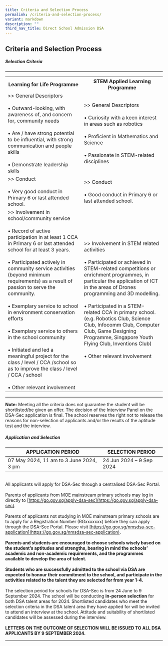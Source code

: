 ```yaml
---
title: Criteria and Selection Process
permalink: /criteria-and-selection-process/
variant: markdown
description: ""
third_nav_title: Direct School Admission DSA
---
```

## Criteria and Selection Process

##### Selection Criteria

<hr>
<table>
  <tbody><tr>
    <th>Learning for Life Programme</th>
    <th>STEM Applied Learning Programme</th>
  </tr>
  <tr>
		<td>&gt;&gt; General Descriptors<br><br>• Outward-looking, with awareness of, and concern for, community needs<br><br>• Are / have strong potential to be influential, with strong communication and people skills<br><br>• Demonstrate leadership skills</td>
    <td>&gt;&gt; General Descriptors<br><br>• Curiosity with a keen interest in areas such as robotics<br><br>• Proficient in Mathematics and Science<br><br>• Passionate in STEM-related disciplines</td>
  </tr>
  <tr>
    <td>&gt;&gt; Conduct<br><br>• Very good conduct in Primary 6 or last attended school.</td>
    <td>&gt;&gt; Conduct<br><br>• Good conduct in Primary 6 or last attended school.</td>
  </tr>
  <tr>
    <td>&gt;&gt; Involvement in school/community service<br><br>• Record of active participation in at least 1 CCA in Primary 6 or last attended school for at least 3 years.<br><br>•	Participated actively in community service activities (beyond minimum requirements) as a result of passion to serve the community.<br><br>•	Exemplary service to school in environment conservation efforts<br><br>• Exemplary service to others in the school community<br><br>• Initiated and led a meaningful project for the class / level / CCA /school so as to improve the class / level / CCA / school<br><br>•	Other relevant involvement<br></td>
    <td>&gt;&gt; Involvement in STEM related activities<br><br>• Participated or achieved in STEM-related competitions or enrichment programmes, in particular the application of ICT in the areas of Drones programming and 3D modelling.<br><br>•	Participated in a STEM-related CCA in primary school. (e.g. Robotics Club, Science Club, Infocomm Club, Computer Club, Game Designing Programme, Singapore Youth Flying Club, Inventions Club)<br><br>•	Other relevant involvement<br></td>
  </tr>
</tbody></table>
 <hr>


<b>Note:</b> Meeting all the criteria does not guarantee the student will be shortlisted/be given an offer. The decision of the Interview Panel on the DSA-Sec application is final. The school reserves the right not to release the reasons for non-selection of applicants and/or the results of the aptitude test and the interview.

##### Application and Selection

| APPLICATION PERIOD | SELECTION PERIOD |
| -------- | -------- |
|07 May 2024, 11 am to 3 June 2024, 3 pm|24 Jun 2024 – 9 Sep 2024|

<br>All applicants will apply for DSA-Sec through a centralised DSA-Sec Portal.
<br><br>Parents of applicants from MOE mainstream primary schools may log in directly to [https://go.gov.sg/apply-dsa-sec](https://go.gov.sg/apply-dsa-sec).
<br><br>Parents of applicants not studying in MOE mainstream primary schools are to apply for a Registration Number (RGxxxxxxx) before they can apply through the DSA-Sec Portal. Please visit [https://go.gov.sg/nmsdsa-sec-application](https://go.gov.sg/nmsdsa-sec-application). 
<br><br><b>Parents and students are encouraged to choose schools wisely based on the student’s aptitudes and strengths, bearing in mind the schools’ academic and non-academic requirements, and the programmes available to develop the area of talent.</b>
<br><br><b>Students who are successfully admitted to the school via DSA are expected to honour their commitment to the school, and participate in the activities related to the talent they are selected for from year 1-4.</b>
<br><br>The selection period for schools for DSA-Sec is from 24 June to 9 September 2024. The school will be conducting **in-person selection** for both DSA talent areas for 2024. Shortlisted candidates who meet the selection criteria in the DSA talent area they have applied for will be invited to attend an interview at the school. Attitude and suitability of shortlisted candidates will be assessed during the interview.
<br><br>**LETTERS ON THE OUTCOME OF SELECTION WILL BE ISSUED TO ALL DSA APPLICANTS BY 9 SEPTEMBER 2024.**
<hr>
